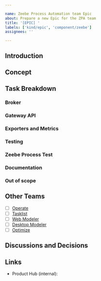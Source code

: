 ```yaml
---

name: Zeebe Process Automation team Epic
about: Prepare a new Epic for the ZPA team
title: '[EPIC] '
labels: ['kind/epic', 'component/zeebe']
assignees: ''

---
```


## Introduction

<!-- Provide a short summary about the problem this Epic will solve -->

## Concept

<!-- Provide a high-level explanation of the implementation concept. For example, when a new BPMN element gets added,
explain how it is supposed to work. -->

## Task Breakdown

<!-- When splitting the Epic into smaller issues, they should be referenced here. This provides an
easy overview of all that needs to happen. It also provides a good overview of the progress on the
Epic thus far. -->

### Broker

<!-- Tasks that require changes in the Broker -->

### Gateway API

<!-- Tasks that require changes to the Gateway API. This also includes changes in the clients -->

### Exporters and Metrics

<!-- Tasks that require changes to the exporters and metrics -->

### Testing

<!-- Tasks for extending the tests. This does not include unit tests, these should be written as
part of any other task. Think about things like QA tests and the randomized property tests -->

### Zeebe Process Test

<!-- Tasks that require changes in Zeebe Process Test. Generally when you make changes in the
Gateway API, a change needs to be made in Zeebe Process Test as well. -->

### Documentation

<!-- Tasks that require writing / modifying documentation -->

### Out of scope

<!-- Tasks that have been thought about, but are out of scope for now -->

## Other Teams

<!-- The Epic might have an impact on other teams within Camunda. We should create an issue for
them, explaining the changes they will have to make. -->
- [ ] [Operate](https://github.com/camunda/operate/issues)
- [ ] [Tasklist](https://github.com/camunda/tasklist/issues)
- [ ] [Web Modeler](https://github.com/camunda/web-modeler/issues)
- [ ] [Desktop Modeler](https://github.com/camunda/camunda-modeler/issues)
- [ ] [Optimize](https://github.com/camunda/camunda-optimize/issues)

## Discussions and Decisions

<!-- A place to write down discussions and decisions that have been made. Ongoing discussions should
also be added here. This makes it transparent what is going on with this Epic. -->

## Links

<!-- Any links to resources that could provide additional context to this Epic. For example, the
Camunda 7 documentation. -->
- Product Hub (internal):

